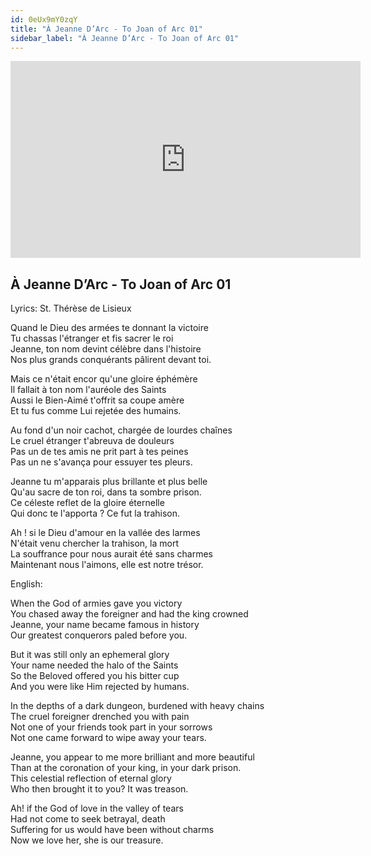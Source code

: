 ```yaml
---
id: 0eUx9mY0zqY
title: "À Jeanne D’Arc - To Joan of Arc 01"
sidebar_label: "À Jeanne D’Arc - To Joan of Arc 01"
---
```


<div class="video-float-container">
  <iframe
    width="560"
    height="315"
    src="https://www.youtube.com/embed/0eUx9mY0zqY"
    title="YouTube video player"
    frameborder="0"
    allow="accelerometer; autoplay; clipboard-write; encrypted-media; gyroscope; picture-in-picture; web-share"
    referrerpolicy="strict-origin-when-cross-origin"
    allowfullscreen
  ></iframe>
</div>

## À Jeanne D’Arc - To Joan of Arc 01

Lyrics: St. Thérèse de Lisieux

Quand le Dieu des armées te donnant la victoire  
Tu chassas l'étranger et fis sacrer le roi  
Jeanne, ton nom devint célèbre dans l'histoire  
Nos plus grands conquérants pâlirent devant toi.

Mais ce n'était encor qu'une gloire éphémère  
Il fallait à ton nom l'auréole des Saints  
Aussi le Bien-Aimé t'offrit sa coupe amère  
Et tu fus comme Lui rejetée des humains.

Au fond d'un noir cachot, chargée de lourdes chaînes  
Le cruel étranger t'abreuva de douleurs  
Pas un de tes amis ne prit part à tes peines  
Pas un ne s'avança pour essuyer tes pleurs.

Jeanne tu m'apparais plus brillante et plus belle  
Qu'au sacre de ton roi, dans ta sombre prison.  
Ce céleste reflet de la gloire éternelle  
Qui donc te l'apporta ? Ce fut la trahison.

Ah ! si le Dieu d'amour en la vallée des larmes  
N'était venu chercher la trahison, la mort  
La souffrance pour nous aurait été sans charmes  
Maintenant nous l'aimons, elle est notre trésor.

English:

When the God of armies gave you victory  
You chased away the foreigner and had the king crowned  
Jeanne, your name became famous in history  
Our greatest conquerors paled before you.

But it was still only an ephemeral glory  
Your name needed the halo of the Saints  
So the Beloved offered you his bitter cup  
And you were like Him rejected by humans.

In the depths of a dark dungeon, burdened with heavy chains  
The cruel foreigner drenched you with pain  
Not one of your friends took part in your sorrows  
Not one came forward to wipe away your tears.

Jeanne, you appear to me more brilliant and more beautiful  
Than at the coronation of your king, in your dark prison.  
This celestial reflection of eternal glory  
Who then brought it to you? It was treason.

Ah! if the God of love in the valley of tears  
Had not come to seek betrayal, death  
Suffering for us would have been without charms  
Now we love her, she is our treasure.
